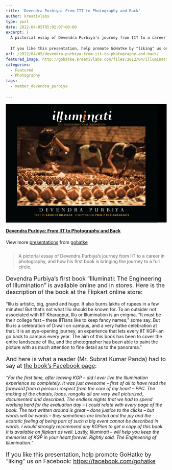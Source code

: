 ```yaml
---
title: 'Devendra Purbiya: From IIT to Photography and Back'
author: kreativlabs
type: post
date: 2012-04-05T05:02:07+00:00
excerpt: |
  A pictorial essay of Devendra Purbiya's journey from IIT to a career in photography, and how his first book is bringing the journey to a full circle. 
  
  If you like this presentation, help promote GoHatke by "liking" us on Facebook: <a href="https://facebook.com/gohatke" rel="nofollow" target="_blank">https://facebook.com/<wbr>gohatke</wbr></a>
url: /2012/04/05/devendra-purbiya-from-iit-to-photography-and-back/
featured_image: http://gohatke.kreativlabs.com/files/2012/04/illuminati_cover.jpg
categories:
  - Featured
  - Photography
tags:
  - member_devendra_purbiya

---
```

![illuminati_cover](https://raw.githubusercontent.com/kritisen/gohatke/main/content/images/2012/04/illuminati_cover.jpg)

<div style="width:595px" id="__ss_12286915">
  <strong style="display:block;margin:12px 0 4px"><a href="http://www.slideshare.net/gohatke/devendra-purbiya-from-iit-to-photography-and-back" title="Devendra Purbiya: From IIT to Photography and Back" target="_blank">Devendra Purbiya: From IIT to Photography and Back</a></strong> </p> 
  
  <div style="padding:5px 0 12px">
    View more <a href="http://www.slideshare.net/" target="_blank">presentations</a> from <a href="http://www.slideshare.net/gohatke" target="_blank">gohatke</a>
  </div></p>
</div>

> A pictorial essay of Devendra Purbiya&#8217;s journey from IIT to a career in photography, and how his first book is bringing the journey to a full circle. 

<p style="font-size:large;">
  Devendra Purbiya&#8217;s first book &#8220;Illuminati: The Engineering of Illumination&#8221; is available online and in stores. Here is the description of the book at the Flipkart online store:
</p>

&#8220;Illu is artistic, big, grand and huge. It also burns lakhs of rupees in a few minutes! But that’s not what Illu should be known for. To an outsider not associated with IIT Kharagpur, Illu or Illumination is an enigma. “It must be their college fest – these IITians like to keep fancy names,” some say. But Illu is a celebration of Diwali on campus, and a very hatke celebration at that. It is an eye-opening journey, an experience that lets every IIT KGP-ian go back to campus every year. The aim of this book has been to cover the entire landscape of Illu, and the photographer has been able to paint the picture with as much attention to fine detail as to the panorama.&#8221;

<p style="font-size:large;">
  And here is what a reader (Mr. Subrat Kumar Panda) had to say at <a href="https://www.facebook.com/IlluminatiTheEngineeringOfIllumination">the book&#8217;s Facebook page</a>:
</p>

_&#8220;For the first time, after leaving KGP &#8211; did I ever live the Illumination experience so completely. It was just awesome &#8211; first of all to have read the foreword from a person I respect from the core of my heart &#8211; PPC. The making of the chatais, loops, rangolis all are very well picturized, documented and described. The endless nights that we had to spend working hard for the evaluation day &#8211; I could relate with every page of the book. The text written around is great &#8211; done justice to the clicks &#8211; but words will be words &#8211; they sometimes are limited and the joy and the ecstatic feeling of being part of such a big event cannot be described in words. I would strongly recommend any KGPian to get a copy of this book. It is available on flipkart as well. Lastly, Illuminati &#8211; will help you keep the memories of KGP in your heart forever. Rightly said, The Engineering of Illumination.&#8221;_



<p style="font-size:large;">
  If you like this presentation, help promote GoHatke by &#8220;liking&#8221; us on Facebook: <a href="https://facebook.com/gohatke" rel="nofollow" target="_blank">https://facebook.com/<wbr>gohatke</wbr></a>
</p>
